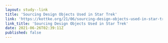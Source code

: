 ```yaml
---
layout: study--link
title: 'Sourcing Design Objects Used in Star Trek'
link: 'https://kottke.org/21/06/sourcing-design-objects-used-in-star-trek'
link_title: 'Sourcing Design Objects Used in Star Trek'
date: 2021-06-26T02:39:11Z
published: false
---
```


